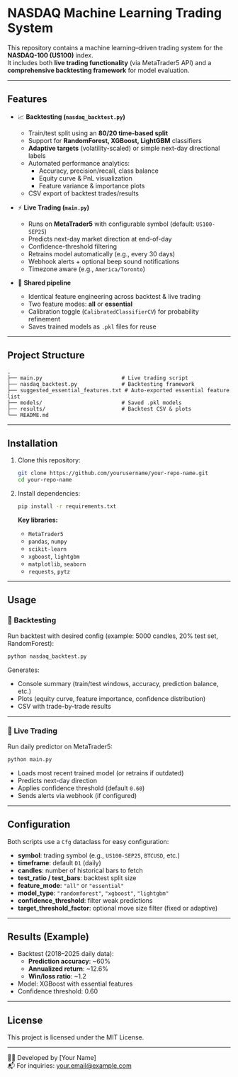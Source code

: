 # NASDAQ Machine Learning Trading System

This repository contains a machine learning–driven trading system for the **NASDAQ-100 (US100)** index.  
It includes both **live trading functionality** (via MetaTrader5 API) and a **comprehensive backtesting framework** for model evaluation.

---

## Features

- 📈 **Backtesting (`nasdaq_backtest.py`)**
  - Train/test split using an **80/20 time-based split**
  - Support for **RandomForest, XGBoost, LightGBM** classifiers
  - **Adaptive targets** (volatility-scaled) or simple next-day directional labels
  - Automated performance analytics:
    - Accuracy, precision/recall, class balance
    - Equity curve & PnL visualization
    - Feature variance & importance plots
  - CSV export of backtest trades/results

- ⚡ **Live Trading (`main.py`)**
  - Runs on **MetaTrader5** with configurable symbol (default: `US100-SEP25`)
  - Predicts next-day market direction at end-of-day
  - Confidence-threshold filtering
  - Retrains model automatically (e.g., every 30 days)
  - Webhook alerts + optional beep sound notifications
  - Timezone aware (e.g., `America/Toronto`)

- 🧩 **Shared pipeline**
  - Identical feature engineering across backtest & live trading
  - Two feature modes: **all** or **essential**
  - Calibration toggle (`CalibratedClassifierCV`) for probability refinement
  - Saves trained models as `.pkl` files for reuse

---

## Project Structure

```
.
├── main.py                         # Live trading script
├── nasdaq_backtest.py              # Backtesting framework
├── suggested_essential_features.txt # Auto-exported essential feature list
├── models/                         # Saved .pkl models
├── results/                        # Backtest CSV & plots
└── README.md
```

---

## Installation

1. Clone this repository:
   ```bash
   git clone https://github.com/yourusername/your-repo-name.git
   cd your-repo-name
   ```

2. Install dependencies:
   ```bash
   pip install -r requirements.txt
   ```

   **Key libraries:**
   - `MetaTrader5`
   - `pandas`, `numpy`
   - `scikit-learn`
   - `xgboost`, `lightgbm`
   - `matplotlib`, `seaborn`
   - `requests`, `pytz`

---

## Usage

### 🔹 Backtesting
Run backtest with desired config (example: 5000 candles, 20% test set, RandomForest):

```bash
python nasdaq_backtest.py
```

Generates:
- Console summary (train/test windows, accuracy, prediction balance, etc.)
- Plots (equity curve, feature importance, confidence distribution)
- CSV with trade-by-trade results

---

### 🔹 Live Trading
Run daily predictor on MetaTrader5:

```bash
python main.py
```

- Loads most recent trained model (or retrains if outdated)
- Predicts next-day direction
- Applies confidence threshold (default `0.60`)
- Sends alerts via webhook (if configured)

---

## Configuration

Both scripts use a `Cfg` dataclass for easy configuration:
- **symbol**: trading symbol (e.g., `US100-SEP25`, `BTCUSD`, etc.)
- **timeframe**: default `D1` (daily)
- **candles**: number of historical bars to fetch
- **test_ratio / test_bars**: backtest split size
- **feature_mode**: `"all"` or `"essential"`
- **model_type**: `"randomforest"`, `"xgboost"`, `"lightgbm"`
- **confidence_threshold**: filter weak predictions
- **target_threshold_factor**: optional move size filter (fixed or adaptive)

---

## Results (Example)

- Backtest (2018–2025 daily data):
  - **Prediction accuracy**: ~60%
  - **Annualized return**: ~12.6%
  - **Win/loss ratio**: ~1.2  
- Model: XGBoost with essential features  
- Confidence threshold: 0.60  

---

## License

This project is licensed under the MIT License.

---

👨‍💻 Developed by [Your Name]  
📬 For inquiries: your.email@example.com
